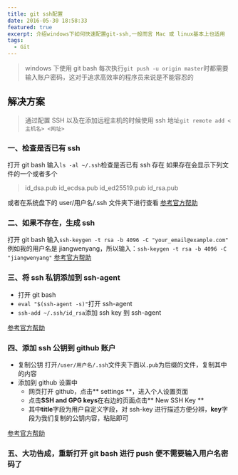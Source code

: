 ```yaml
---
title: git ssh配置
date: 2016-05-30 18:58:33
featured: true
excerpt: 介绍windows下如何快速配置git-ssh,一般而言 Mac 或 linux基本上也适用
tags:
  - Git
---
```


> windows 下使用 git bash 每次执行`git push -u origin master`时都需要输入账户密码，这对于追求高效率的程序员来说是不能容忍的

## 解决方案

> 通过配置 SSH 以及在添加远程主机的时候使用 ssh 地址`git remote add <主机名> <网址>`

### 一、检查是否已有 ssh

打开 git bash 输入`ls -al ~/.ssh`检查是否已有 ssh 存在
如果存在会显示下列文件的一个或者多个

> id_dsa.pub
> id_ecdsa.pub
> id_ed25519.pub
> id_rsa.pub

或者在系统盘下的 user/用户名/.ssh 文件夹下进行查看
[参考官方帮助](https://help.github.com/articles/checking-for-existing-ssh-keys/)

### 二、如果不存在，生成 ssh

打开 git bash 输入`ssh-keygen -t rsa -b 4096 -C "your_email@example.com"`
例如我的用户名是 jiangwenyang，所以输入：`ssh-keygen -t rsa -b 4096 -C "jiangwenyang"`
[参考官方帮助](https://help.github.com/articles/generating-a-new-ssh-key-and-adding-it-to-the-ssh-agent/)

### 三、将 ssh 私钥添加到 ssh-agent

- 打开 git bash
- `eval "$(ssh-agent -s)"`打开 ssh-agent
- `ssh-add ~/.ssh/id_rsa`添加 ssh key 到 ssh-agent

[参考官方帮助](https://help.github.com/articles/generating-a-new-ssh-key-and-adding-it-to-the-ssh-agent/)

### 四、添加 ssh 公钥到 github 账户

- 复制公钥
  打开`/user/用户名/.ssh`文件夹下面以`.pub`为后缀的文件，复制其中的内容
- 添加到 github 设置中
  - 网页打开 github，点击** settings **，进入个人设置页面
  - 点击**SSH and GPG keys**在右边的页面点击** New SSH Key **
  - 其中**title**字段为用户自定义字段，对 ssh-key 进行描述方便分辨，**key**字段为我们复制的公钥内容，粘贴即可

[参考官方帮助](https://help.github.com/articles/adding-a-new-ssh-key-to-your-github-account/)

### 五、大功告成，重新打开 git bash 进行 push 便不需要输入用户名密码了
